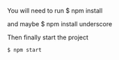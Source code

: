 
You will need to run
    $ npm install

and maybe
    $ npm install underscore

Then finally start the project

    $ npm start